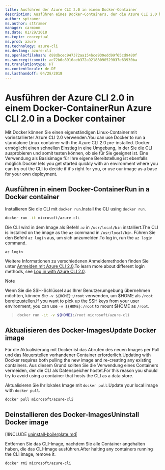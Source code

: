 ```yaml
---
title: Ausführen der Azure CLI 2.0 in einem Docker-Container
description: Ausführen eines Docker-Containers, der die Azure CLI 2.0 hostet
author: sptramer
ms.author: sttramer
manager: carmonm
ms.date: 01/29/2018
ms.topic: conceptual
ms.prod: azure
ms.technology: azure-cli
ms.devlang: azure-cli
ms.openlocfilehash: d88dbcec947372aa154bce939edd99f65cd9480f
ms.sourcegitcommit: ae72b6c8916aeb372a92188090529037e63930ba
ms.translationtype: HT
ms.contentlocale: de-DE
ms.lasthandoff: 04/28/2018
---
```

# <a name="run-azure-cli-20-in-a-docker-container"></a><span data-ttu-id="9dd8b-103">Ausführen der Azure CLI 2.0 in einem Docker-Container</span><span class="sxs-lookup"><span data-stu-id="9dd8b-103">Run Azure CLI 2.0 in a Docker container</span></span>

<span data-ttu-id="9dd8b-104">Mit Docker können Sie einen eigenständigen Linux-Container mit vorinstallierter Azure CLI 2.0 verwenden.</span><span class="sxs-lookup"><span data-stu-id="9dd8b-104">You can use Docker to run a standalone Linux container with the Azure CLI 2.0 pre-installed.</span></span> <span data-ttu-id="9dd8b-105">Docker ermöglicht einen schnellen Einstieg in eine Umgebung, in der Sie die CLI ausprobieren und somit testen können, ob sie für Sie geeignet ist. Eine Verwendung als Basisimage für Ihre eigene Bereitstellung ist ebenfalls möglich.</span><span class="sxs-lookup"><span data-stu-id="9dd8b-105">Docker lets you get started quickly with an environment where you can try out the CLI to decide if it's right for you, or use our image as a base for your own deployment.</span></span>

## <a name="run-in-a-docker-container"></a><span data-ttu-id="9dd8b-106">Ausführen in einem Docker-Container</span><span class="sxs-lookup"><span data-stu-id="9dd8b-106">Run in a Docker container</span></span>

<span data-ttu-id="9dd8b-107">Installieren Sie die CLI mit `docker run`.</span><span class="sxs-lookup"><span data-stu-id="9dd8b-107">Install the CLI using `docker run`.</span></span>

   ```bash
   docker run -it microsoft/azure-cli
   ```

<span data-ttu-id="9dd8b-108">Die CLI wird in dem Image als Befehl `az` in `/usr/local/bin` installiert.</span><span class="sxs-lookup"><span data-stu-id="9dd8b-108">The CLI is installed on the image as the `az` command in `/usr/local/bin`.</span></span> <span data-ttu-id="9dd8b-109">Führen Sie den Befehl `az login` aus, um sich anzumelden.</span><span class="sxs-lookup"><span data-stu-id="9dd8b-109">To log in, run the `az login` command.</span></span>

```azurecli
az login
```

<span data-ttu-id="9dd8b-110">Weitere Informationen zu verschiedenen Anmeldemethoden finden Sie unter [Anmelden mit Azure CLI 2.0](authenticate-azure-cli.md).</span><span class="sxs-lookup"><span data-stu-id="9dd8b-110">To learn more about different login methods, see [Log in with Azure CLI 2.0](authenticate-azure-cli.md).</span></span>

> [!NOTE]
> <span data-ttu-id="9dd8b-111">Wenn Sie die SSH-Schlüssel aus Ihrer Benutzerumgebung übernehmen möchten, können Sie `-v ${HOME}:/root` verwenden, um $HOME als `/root` bereitzustellen.</span><span class="sxs-lookup"><span data-stu-id="9dd8b-111">If you want to pick up the SSH keys from your user environment, you can use `-v ${HOME}:/root` to mount $HOME as `/root`.</span></span>

> ```bash
> docker run -it -v ${HOME}:/root microsoft/azure-cli
> ```

## <a name="update-docker-image"></a><span data-ttu-id="9dd8b-112">Aktualisieren des Docker-Images</span><span class="sxs-lookup"><span data-stu-id="9dd8b-112">Update Docker image</span></span>

<span data-ttu-id="9dd8b-113">Für die Aktualisierung mit Docker ist das Abrufen des neuen Images per Pull und das Neuerstellen vorhandener Container erforderlich.</span><span class="sxs-lookup"><span data-stu-id="9dd8b-113">Updating with Docker requires both pulling the new image and re-creating any existing containers.</span></span> <span data-ttu-id="9dd8b-114">Aus diesem Grund sollten Sie die Verwendung eines Containers vermeiden, der die CLI als Datenspeicher hostet.</span><span class="sxs-lookup"><span data-stu-id="9dd8b-114">For this reason you should try to avoid using a container that hosts the CLI as a data store.</span></span>

<span data-ttu-id="9dd8b-115">Aktualisieren Sie Ihr lokales Image mit `docker pull`.</span><span class="sxs-lookup"><span data-stu-id="9dd8b-115">Update your local image with `docker pull`.</span></span>

```bash
docker pull microsoft/azure-cli
```

## <a name="uninstall-docker-image"></a><span data-ttu-id="9dd8b-116">Deinstallieren des Docker-Images</span><span class="sxs-lookup"><span data-stu-id="9dd8b-116">Uninstall Docker image</span></span>

[!INCLUDE [uninstall-boilerplate.md](includes/uninstall-boilerplate.md)]

<span data-ttu-id="9dd8b-117">Entfernen Sie das CLI-Image, nachdem Sie alle Container angehalten haben, die das CLI-Image ausführen.</span><span class="sxs-lookup"><span data-stu-id="9dd8b-117">After halting any containers running the CLI image, remove it.</span></span>

```bash
docker rmi microsoft/azure-cli
```
